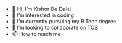 - 👋 Hi, I’m Kishor De Dalal
- 👀 I’m interested in coding
- 🌱 I’m currently pursuing my B.Tech degree
- 💞️ I’m looking to collaborate on TCS
- 📫 How to reach me 

<!---
Realkishr123/Realkishr123 is a ✨ special ✨ repository because its `README.md` (this file) appears on your GitHub profile.
You can click the Preview link to take a look at your changes.
--->
